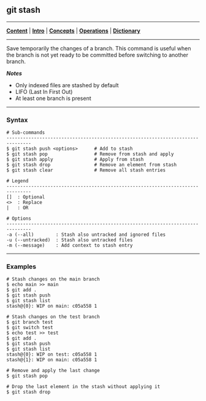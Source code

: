 ## git stash
________________________________________________________________________________
[**Content**](../../README.md) |
[**Intro**](../../01-Introduction/introduction.md) |
[**Concepts**](../../02-Concepts/concepts.md) |
[**Operations**](../../03-Operations/operations.md) |
[**Dictionary**](../../04-Appendix/dictionary.md)
________________________________________________________________________________

Save temporarily the changes of a branch. This command is useful when the 
branch is not yet ready to be committed before switching to another branch. 

***Notes***

- Only indexed files are stashed by default
- LIFO (Last In First Out)
- At least one branch is present

-------------------------------------------------------------------------------
### Syntax
```
# Sub-commands
-------------------------------------------------------------------------------
$ git stash push <options>      # Add to stash
$ git stash pop                 # Remove from stash and apply
$ git stash apply               # Apply from stash                       
$ git stash drop                # Remove an element from stash
$ git stash clear               # Remove all stash entries

# Legend
-------------------------------------------------------------------------------
[]  : Optional
<>  : Replace
|   : OR
  
# Options
-------------------------------------------------------------------------------
-a (--all)        : Stash also untracked and ignored files
-u (--untracked)  : Stash also untracked files
-m (--message)    : Add context to stash entry
```

-------------------------------------------------------------------------------
### Examples
```shell
# Stash changes on the main branch
$ echo main >> main
$ git add .
$ git stash push
$ git stash list
stash@{0}: WIP on main: c05a558 1

# Stash changes on the test branch
$ git branch test
$ git switch test
$ echo test >> test
$ git add .
$ git stash push
$ git stash list
stash@{0}: WIP on test: c05a558 1
stash@{1}: WIP on main: c05a558 1

# Remove and apply the last change
$ git stash pop

# Drop the last element in the stash without applying it
$ git stash drop

```

